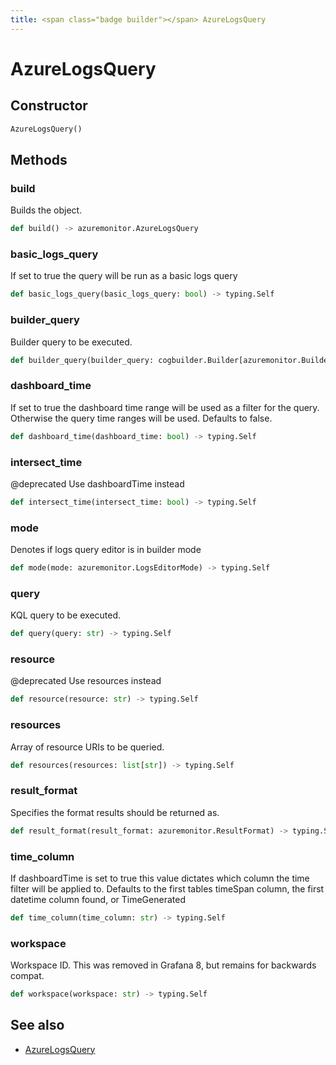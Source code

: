 ```yaml
---
title: <span class="badge builder"></span> AzureLogsQuery
---
```

# <span class="badge builder"></span> AzureLogsQuery

## Constructor

```python
AzureLogsQuery()
```
## Methods

### <span class="badge object-method"></span> build

Builds the object.

```python
def build() -> azuremonitor.AzureLogsQuery
```

### <span class="badge object-method"></span> basic_logs_query

If set to true the query will be run as a basic logs query

```python
def basic_logs_query(basic_logs_query: bool) -> typing.Self
```

### <span class="badge object-method"></span> builder_query

Builder query to be executed.

```python
def builder_query(builder_query: cogbuilder.Builder[azuremonitor.BuilderQueryExpression]) -> typing.Self
```

### <span class="badge object-method"></span> dashboard_time

If set to true the dashboard time range will be used as a filter for the query. Otherwise the query time ranges will be used. Defaults to false.

```python
def dashboard_time(dashboard_time: bool) -> typing.Self
```

### <span class="badge object-method"></span> intersect_time

@deprecated Use dashboardTime instead

```python
def intersect_time(intersect_time: bool) -> typing.Self
```

### <span class="badge object-method"></span> mode

Denotes if logs query editor is in builder mode

```python
def mode(mode: azuremonitor.LogsEditorMode) -> typing.Self
```

### <span class="badge object-method"></span> query

KQL query to be executed.

```python
def query(query: str) -> typing.Self
```

### <span class="badge object-method"></span> resource

@deprecated Use resources instead

```python
def resource(resource: str) -> typing.Self
```

### <span class="badge object-method"></span> resources

Array of resource URIs to be queried.

```python
def resources(resources: list[str]) -> typing.Self
```

### <span class="badge object-method"></span> result_format

Specifies the format results should be returned as.

```python
def result_format(result_format: azuremonitor.ResultFormat) -> typing.Self
```

### <span class="badge object-method"></span> time_column

If dashboardTime is set to true this value dictates which column the time filter will be applied to. Defaults to the first tables timeSpan column, the first datetime column found, or TimeGenerated

```python
def time_column(time_column: str) -> typing.Self
```

### <span class="badge object-method"></span> workspace

Workspace ID. This was removed in Grafana 8, but remains for backwards compat.

```python
def workspace(workspace: str) -> typing.Self
```

## See also

 * <span class="badge object-type-class"></span> [AzureLogsQuery](./object-AzureLogsQuery.md)
